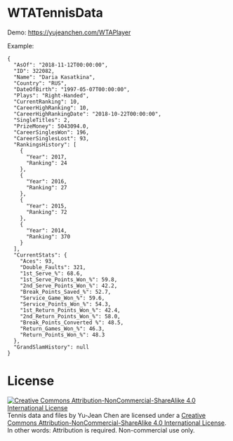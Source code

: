 # WTATennisData
Demo:
https://yujeanchen.com/WTAPlayer

Example:
```
{
  "AsOf": "2018-11-12T00:00:00",
  "ID": 322082,
  "Name": "Daria Kasatkina",
  "Country": "RUS",
  "DateOfBirth": "1997-05-07T00:00:00",
  "Plays": "Right-Handed",
  "CurrentRanking": 10,
  "CareerHighRanking": 10,
  "CareerHighRankingDate": "2018-10-22T00:00:00",
  "SingleTitles": 2,
  "PrizeMoney": 5043094.0,
  "CareerSinglesWon": 196,
  "CareerSinglesLost": 93,
  "RankingsHistory": [
    {
      "Year": 2017,
      "Ranking": 24
    },
    {
      "Year": 2016,
      "Ranking": 27
    },
    {
      "Year": 2015,
      "Ranking": 72
    },
    {
      "Year": 2014,
      "Ranking": 370
    }
  ],
  "CurrentStats": {
    "Aces": 93,
    "Double_Faults": 321,
    "1st_Serve_%": 68.6,
    "1st_Serve_Points_Won_%": 59.8,
    "2nd_Serve_Points_Won_%": 42.2,
    "Break_Points_Saved_%": 52.7,
    "Service_Game_Won_%": 59.6,
    "Service_Points_Won_%": 54.3,
    "1st_Return_Points_Won_%": 42.4,
    "2nd_Return_Points_Won_%": 58.0,
    "Break_Points_Converted %": 48.5,
    "Return_Games_Won_%": 46.3,
    "Return_Points_Won_%": 48.3
  },
  "GrandSlamHistory": null
}
```

# License
[![Creative Commons Attribution-NonCommercial-ShareAlike 4.0 International License](https://i.creativecommons.org/l/by-nc-sa/4.0/88x31.png)](http://creativecommons.org/licenses/by-nc-sa/4.0/)
Tennis data and files by Yu-Jean Chen are licensed under a [Creative Commons Attribution-NonCommercial-ShareAlike 4.0 International License](http://creativecommons.org/licenses/by-nc-sa/4.0/).
In other words: Attribution is required. Non-commercial use only.

